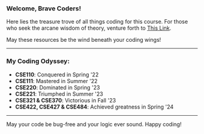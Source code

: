 ### Welcome, Brave Coders!

Here lies the treasure trove of all things coding for this course. For those who seek the arcane wisdom of theory, venture forth to [This Link](https://relieved-colony-a7f.notion.site/BRACU-Resource-00424ae06e1043c7afd3e37d0e92b82d?pvs=4).

May these resources be the wind beneath your coding wings!

---

### My Coding Odyssey:
- **CSE110**: Conquered in Spring '22
- **CSE111**: Mastered in Summer '22
- **CSE220**: Dominated in Spring '23
- **CSE221**: Triumphed in Summer '23
- **CSE321 & CSE370**: Victorious in Fall '23
- **CSE422, CSE427 & CSE484**: Achieved greatness in Spring '24

---

May your code be bug-free and your logic ever sound. Happy coding!
